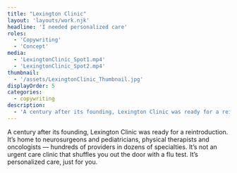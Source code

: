 ```yaml
---
title: "Lexington Clinic"
layout: 'layouts/work.njk'
headline: 'I needed personalized care'
roles: 
  - 'Copywriting'
  - 'Concept'
media: 
  - 'LexingtonClinic_Spot1.mp4'
  - 'LexingtonClinic_Spot2.mp4'
thumbnail:
  - '/assets/LexingtonClinic_Thumbnail.jpg'
displayOrder: 5
categories:
  - copywriting
description:
  - 'A century after its founding, Lexington Clinic was ready for a reintroduction. It’s home to neurosurgeons and pediatricians, physical therapists and oncologists — hundreds of providers in dozens of specialties. It’s not an urgent care clinic that shuffles you out the door with a flu test. It’s personalized care, just for you.'
---
```


A century after its founding, Lexington Clinic was ready for a reintroduction. It’s home to neurosurgeons and pediatricians, physical therapists and oncologists — hundreds of providers in dozens of specialties. It’s not an urgent care clinic that shuffles you out the door with a flu test. It’s personalized care, just for you.